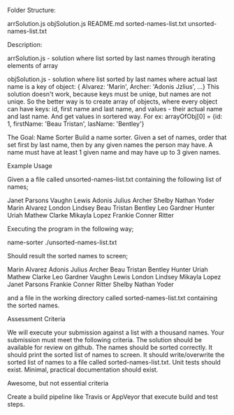 Folder Structure:

arrSolution.js
objSolution.js
README.md
sorted-names-list.txt
unsorted-names-list.txt

Description:

arrSolution.js -  solution where list sorted by last names through iterating elements of array

objSolution.js - solution where list sorted by last names where actual last name is a key of object: 
{ Alvarez: 'Marin', Archer: 'Adonis Jzlius',  ...} 
This solution doesn't work, because keys must be uniqe, but names are not uniqe. So the better way is to create array of objects, where every object can have keys: id, first name and last name, and values - their actual name and last name. And get values in sortered way.
For ex: arrayOfObj[0] = {id: 1, firstName: 'Beau Tristan', lasName: 'Bentley'}


The Goal: Name Sorter
Build a name sorter. Given a set of names, order that set first by last name, then by any given names the person may have. A name must have at least 1 given name and may have up to 3 given names.

Example Usage

Given a a file called unsorted-names-list.txt containing the following list of names;

Janet Parsons
Vaughn Lewis
Adonis Julius Archer
Shelby Nathan Yoder
Marin Alvarez
London Lindsey
Beau Tristan Bentley
Leo Gardner
Hunter Uriah Mathew Clarke
Mikayla Lopez
Frankie Conner Ritter

Executing the program in the following way;

name-sorter ./unsorted-names-list.txt

Should result the sorted names to screen;

Marin Alvarez
Adonis Julius Archer
Beau Tristan Bentley
Hunter Uriah Mathew Clarke
Leo Gardner
Vaughn Lewis
London Lindsey
Mikayla Lopez
Janet Parsons
Frankie Conner Ritter
Shelby Nathan Yoder

and a file in the working directory called sorted-names-list.txt containing the sorted names.

Assessment Criteria

We will execute your submission against a list with a thousand names.
Your submission must meet the following criteria.
The solution should be available for review on github.
The names should be sorted correctly.
It should print the sorted list of names to screen.
It should write/overwrite the sorted list of names to a file called sorted-names-list.txt.
Unit tests should exist.
Minimal, practical documentation should exist.

Awesome, but not essential criteria

Create a build pipeline like Travis or AppVeyor that execute build and test steps.